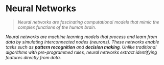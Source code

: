 # Neural Networks

> _Neural networks are fascinating computational models that mimic the complex functions of the human brain._

_Neural networks are machine learning models that process and learn from data by simulating interconnected nodes (neurons). These networks enable tasks such as **pattern recognition** and **decision making**. Unlike traditional algorithms with pre-programmed rules, neural networks extract identifying features directly from data._
